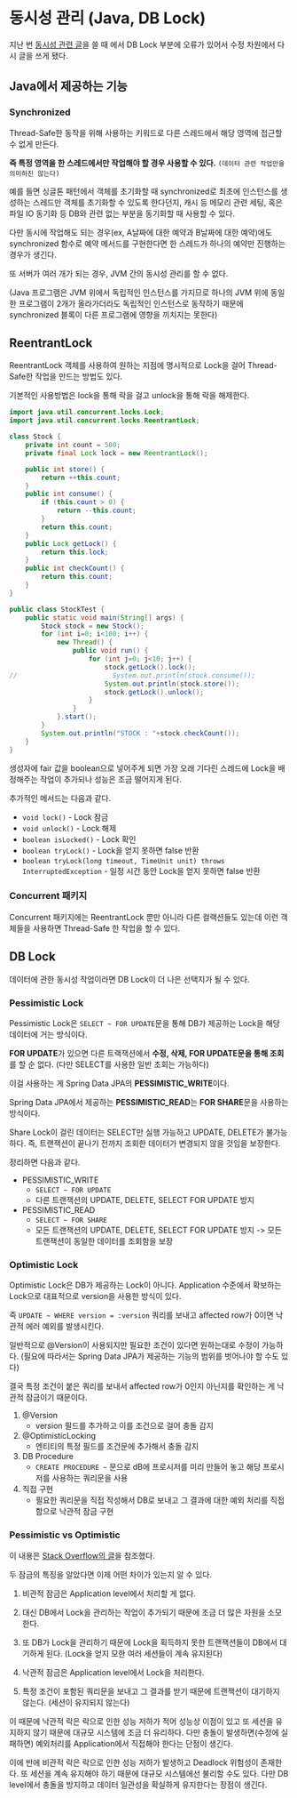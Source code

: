 # 동시성 관리 (Java, DB Lock)

지난 번 [동시성 관련 글](https://parkjeongwoong.github.io/articles/Failure/5)을 쓸 때 에서 DB Lock 부분에 오류가 있어서 수정 차원에서 다시 글을 쓰게 됐다.



## Java에서 제공하는 기능

### Synchronized

Thread-Safe한 동작을 위해 사용하는 키워드로 다른 스레드에서 해당 영역에 접근할 수 없게 만든다.

**즉 특정 영역을 한 스레드에서만 작업해야 할 경우 사용할 수 있다.** `(데이터 관련 작업만을 의미하진 않는다)`

예를 들면 싱글톤 패턴에서 객체를 초기화할 때 synchronized로 최초에 인스턴스를 생성하는 스레드만 객체를 초기화할 수 있도록 한다던지, 캐시 등 메모리 관련 세팅, 혹은 파일 IO 동기화 등 DB와 관련 없는 부분을 동기화할 때 사용할 수 있다.



다만 동시에 작업해도 되는 경우(ex, A날짜에 대한 예약과 B날짜에 대한 예약)에도 synchronized 함수로 예약 메서드를 구현한다면 한 스레드가 하나의 예약만 진행하는 경우가 생긴다.

또 서버가 여러 개가 되는 경우, JVM 간의 동시성 관리를 할 수 없다.

(Java 프로그램은 JVM 위에서 독립적인 인스턴스를 가지므로 하나의 JVM 위에 동일한 프로그램이 2개가 올라가더라도 독립적인 인스턴스로 동작하기 때문에 synchronized 블록이 다른 프로그램에 영향을 끼치지는 못한다)



## ReentrantLock

ReentrantLock 객체를 사용하여 원하는 지점에 명시적으로 Lock을 걸어 Thread-Safe한 작업을 만드는 방법도 있다.

기본적인 사용방법은 lock을 통해 락을 걸고 unlock을 통해 락을 해제한다.

```java
import java.util.concurrent.locks.Lock;
import java.util.concurrent.locks.ReentrantLock;

class Stock {
    private int count = 500;
    private final Lock lock = new ReentrantLock();

    public int store() {
        return ++this.count;
    }
    public int consume() {
        if (this.count > 0) {
            return --this.count;
        }
        return this.count;
    }
    public Lock getLock() {
        return this.lock;
    }
    public int checkCount() {
        return this.count;
    }
}

public class StockTest {
    public static void main(String[] args) {
        Stock stock = new Stock();
        for (int i=0; i<100; i++) {
            new Thread() {
                public void run() {
                    for (int j=0; j<10; j++) {
                        stock.getLock().lock();
//                        System.out.println(stock.consume());
                        System.out.println(stock.store());
                        stock.getLock().unlock();
                    }
                }
            }.start();
        }
        System.out.println("STOCK : "+stock.checkCount());
    }
}
```



생성자에 fair 값을 boolean으로 넣어주게 되면 가장 오래 기다린 스레드에 Lock을 배정해주는 작업이 추가되나 성능은 조금 떨어지게 된다.

추가적인 메서드는 다음과 같다.

- `void lock()` - Lock 잠금
- `void unlock()` - Lock 해제
- `boolean isLocked()` - Lock 확인
- `boolean tryLock()` - Lock을 얻지 못하면 false 반환
- `boolean tryLock(long timeout, TimeUnit unit) throws InterruptedException` - 일정 시간 동안 Lock을 얻지 못하면 false 반환



### Concurrent 패키지

Concurrent 패키지에는 ReentrantLock 뿐만 아니라 다른 컬랙션들도 있는데 이런 객체들을 사용하면 Thread-Safe 한 작업을 할 수 있다.



## DB Lock

데이터에 관한 동시성 작업이라면 DB Lock이 더 나은 선택지가 될 수 있다.



### Pessimistic Lock

Pessimistic Lock은 `SELECT ~ FOR UPDATE`문을 통해 DB가 제공하는 Lock을 해당 데이터에 거는 방식이다.

**FOR UPDATE**가 있으면 다른 트랙잭션에서 **수정, 삭제, FOR UPDATE문을 통해 조회**를 할 순 없다. (다만 SELECT를 사용한 일반 조회는 가능하다)

이걸 사용하는 게 Spring Data JPA의 **PESSIMISTIC_WRITE**이다.



Spring Data JPA에서 제공하는 **PESSIMISTIC_READ**는 **FOR SHARE**문을 사용하는 방식이다.

Share Lock이 걸린 데이터는 SELECT만 실행 가능하고 UPDATE, DELETE가 불가능하다. 즉, 트랜잭션이 끝나기 전까지 조회한 데이터가 변경되지 않을 것임을 보장한다.



정리하면 다음과 같다.

- PESSIMISTIC_WRITE
  - `SELECT ~ FOR UPDATE`
  - 다른 트랜잭션의 UPDATE, DELETE, SELECT FOR UPDATE 방지
- PESSIMISTIC_READ
  - `SELECT ~ FOR SHARE`
  - 모든 트랜잭션의 UPDATE, DELETE, SELECT FOR UPDATE 방지 -> 모든 트랜잭션이 동일한 데이터를 조회함을 보장



### Optimistic Lock

Optimistic Lock은 DB가 제공하는 Lock이 아니다. Application 수준에서 확보하는 Lock으로 대표적으로 version을 사용한 방식이 있다.

즉 `UPDATE ~ WHERE version = :version` 쿼리를 보내고 affected row가 0이면 낙관적 에러 예외를 발생시킨다.

일반적으로 @Version이 사용되지만 필요한 조건이 있다면 원하는대로 수정이 가능하다. (필요에 따라서는 Spring Data JPA가 제공하는 기능의 범위를 벗어나야 할 수도 있다)

결국 특정 조건이 붙은 쿼리를 보내서 affected row가 0인지 아닌지를 확인하는 게 낙관적 잠금이기 때문이다.



1. @Version
   - version 필드를 추가하고 이를 조건으로 걸어 충돌 감지
2. @OptimisticLocking
   - 엔티티의 특정 필드를 조건문에 추가해서 충돌 감지
3. DB Procedure
   - `CREATE PROCEDURE ~` 문으로 dB에 프로시저를 미리 만들어 놓고 해당 프로시저를 사용하는 쿼리문을 사용
4. 직접 구현
   - 필요한 쿼리문을 직접 작성해서 DB로 보내고 그 결과에 대한 예외 처리를 직접 함으로 낙관적 잠금 구현



### Pessimistic vs Optimistic

이 내용은 [Stack Overflow의 글](https://stackoverflow.com/questions/129329/optimistic-vs-pessimistic-locking)을 참조했다.

두 잠금의 특징을 알았다면 이제 어떤 차이가 있는지 알 수 있다.

1. 비관적 잠금은 Application level에서 처리할 게 없다.
2. 대신 DB에서 Lock을 관리하는 작업이 추가되기 때문에 조금 더 많은 자원을 소모한다.
3. 또 DB가 Lock을 관리하기 때문에 Lock을 획득하지 못한 트랜잭션들이 DB에서 대기하게 된다. (Lock을 얻지 모한 여러 세션들이 계속 유지된다)



1. 낙관적 잠금은 Application level에서 Lock을 처리한다.
2. 특정 조건이 포함된 쿼리문을 보내고 그 결과를 받기 때문에 트랜잭션이 대기하지 않는다. (세션이 유지되지 않는다)



이 때문에 낙관적 락은 락으로 인한 성능 저하가 적어 성능상 이점이 있고 또 세션을 유지하지 않기 때문에 대규모 시스템에 조금 더 유리하다. 다만 충돌이 발생하면(수정에 실패하면) 예외처리를 Application에서 직접해야 한다는 단점이 생긴다.

이에 반에 비관적 락은 락으로 인한 성능 저하가 발생하고 Deadlock 위험성이 존재한다. 또 세션을 계속 유지해야 하기 때문에 대규모 시스템에선 불리할 수도 있다. 다만 DB level에서 충돌을 방지하고 데이터 일관성을 확실하게 유지한다는 장점이 생긴다.
